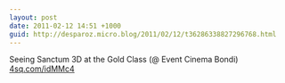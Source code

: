 ```yaml
---
layout: post
date: 2011-02-12 14:51 +1000
guid: http://desparoz.micro.blog/2011/02/12/t36286338827296768.html
---
```

Seeing Sanctum 3D at the Gold Class (@ Event Cinema Bondi) [4sq.com/idMMc4](http://4sq.com/idMMc4)
